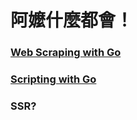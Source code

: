 # 阿嬤什麼都會！

### [Web Scraping with Go](./scrape/README.md)
### [Scripting with Go](./script/README.md)
### SSR?